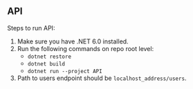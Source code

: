 ## API
Steps to run API:
1. Make sure you have .NET 6.0 installed.
2. Run the following commands on repo root level:
   - `dotnet restore`
   - `dotnet build`
   - `dotnet run --project API`
3. Path to users endpoint should be `localhost_address/users`.
